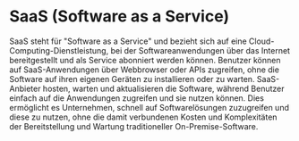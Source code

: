# SaaS (Software as a Service)

SaaS steht für "Software as a Service" und bezieht sich auf eine Cloud-Computing-Dienstleistung, bei der Softwareanwendungen über das Internet bereitgestellt und als Service abonniert werden können. Benutzer können auf SaaS-Anwendungen über Webbrowser oder APIs zugreifen, ohne die Software auf ihren eigenen Geräten zu installieren oder zu warten. SaaS-Anbieter hosten, warten und aktualisieren die Software, während Benutzer einfach auf die Anwendungen zugreifen und sie nutzen können. Dies ermöglicht es Unternehmen, schnell auf Softwarelösungen zuzugreifen und diese zu nutzen, ohne die damit verbundenen Kosten und Komplexitäten der Bereitstellung und Wartung traditioneller On-Premise-Software.